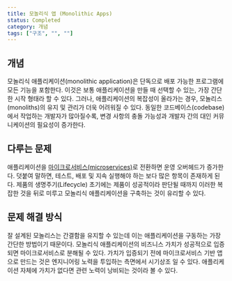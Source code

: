 ```yaml
---
title: 모놀리식 앱 (Monolithic Apps)
status: Completed
category: 개념
tags: ["구조", "", ""]
---
```


## 개념

모놀리식 애플리케이션(monolithic application)은 단독으로 배포 가능한 프로그램에 모든 기능을 포함한다. 
이것은 보통 애플리케이션을 만들 때 선택할 수 있는, 가장 간단한 시작 형태라 할 수 있다.
그러나, 애플리케이션의 복잡성이 올라가는 경우, 모놀리스(monoliths)의 유지 및 관리가 더욱 어려워질 수 있다.
동일한 코드베이스(codebase)에서 작업하는 개발자가 많아질수록, 
변경 사항의 충돌 가능성과 개발자 간의 대인 커뮤니케이션의 필요성이 증가한다.

## 다루는 문제

애플리케이션을 [마이크로서비스(microservices)](/ko/microservices/)로 전환하면 운영 오버헤드가 증가한다. 
덧붙여 말하면, 테스트, 배포 및 지속 실행해야 하는 보다 많은 항목이 존재하게 된다.
제품의 생명주기(Lifecycle) 초기에는 제품이 성공적이라 판단될 때까지 
이러한 복잡한 것을 뒤로 미루고 모놀리식 애플리케이션을 구축하는 것이 유리할 수 있다. 

## 문제 해결 방식

잘 설계된 모놀리스는 간결함을 유지할 수 있는데 이는 애플리케이션을 구동하는 가장 간단한 방법이기 때문이다.
모놀리식 애플리케이션의 비즈니스 가치가 성공적으로 입증되면 마이크로서비스로 분해될 수 있다.
가치가 입증되기 전에 마이크로서비스 기반 앱으로 만드는 것은 엔지니어링 노력을 투입하는 측면에서 시기상조 일 수 있다.
애플리케이션 자체에 가치가 없다면 관련 노력이 낭비되는 것이라 볼 수 있다.
